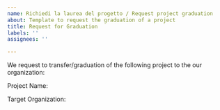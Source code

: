 ```yaml
---
name: Richiedi la laurea del progetto / Request project graduation
about: Template to request the graduation of a project
title: Request for Graduation
labels: ''
assignees: ''

---
```


We request to transfer/graduation of the following project to the our organization:

Project Name: [<insert-project-name>](<insert-link-to-repo-here>)

Target Organization: <insert-target-organization-here>
